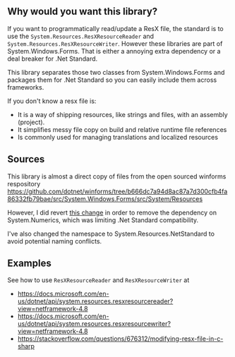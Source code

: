 Why would you want this library?
--------------------------------
If you want to programmatically read/update a ResX file, the standard is to use the `System.Resources.ResXResourceReader` and `System.Resources.ResXResourceWriter`. However these libraries are part of System.Windows.Forms. That is either a annoying extra dependency or a deal breaker for .Net Standard.

This library separates those two classes from System.Windows.Forms and packages them for .Net Standard so you can easily include them across
frameworks.

If you don't know a resx file is:
 - It is a way of shipping resources, like strings and files, with an assembly (project).
 -  It simplifies messy file copy on build and relative runtime file references
 - Is commonly used for managing translations and localized resources

Sources
-------
This library is almost a direct copy of files from the open sourced winforms respository  
https://github.com/dotnet/winforms/tree/b666dc7a94d8ac87a7d300cfb4fa86332fb79bae/src/System.Windows.Forms/src/System/Resources

However, I did revert [this change](https://github.com/dotnet/winforms/commit/f9f414d72a4d00da3f709ec3b76521d2859e6d49) in order to remove the dependency on System.Numerics, which was limiting .Net Standard compatibility.

I've also changed the namespace to System.Resources.NetStandard to avoid potential naming conflicts.  

Examples
--------
See how to use `ResXResourceReader` and `ResXResourceWriter` at
- https://docs.microsoft.com/en-us/dotnet/api/system.resources.resxresourcereader?view=netframework-4.8
- https://docs.microsoft.com/en-us/dotnet/api/system.resources.resxresourcewriter?view=netframework-4.8
- https://stackoverflow.com/questions/676312/modifying-resx-file-in-c-sharp
